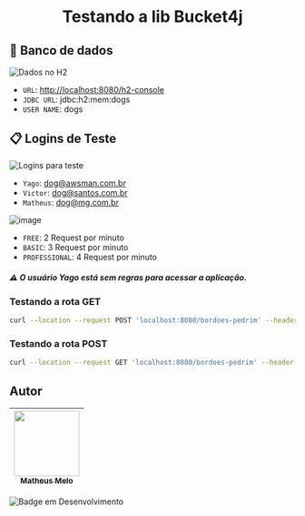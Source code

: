 <h1 align="center"> Testando a lib Bucket4j </h1>

## :floppy_disk: Banco de dados

![Dados no H2](https://user-images.githubusercontent.com/12420676/178389167-3ebba768-b2f9-4183-935f-aa2d58b78a87.png)

- `URL`: [http://localhost:8080/h2-console](http://localhost:8080/h2-console)
- `JDBC URL`: jdbc:h2:mem:dogs
- `USER NAME`: dogs

## :clipboard: Logins de Teste

![Logins para teste](https://user-images.githubusercontent.com/12420676/178389710-c76bbf81-b687-4502-a128-a35d820ba047.png)

- `Yago`: dog@awsman.com.br
- `Victor`: dog@santos.com.br
- `Matheus`: dog@mg.com.br

![image](https://user-images.githubusercontent.com/12420676/178391377-e870cdd9-6b1b-42ed-a869-2d8edcee5a39.png)

- `FREE`: 2 Request por minuto
- `BASIC`: 3 Request por minuto
- `PROFESSIONAL`: 4 Request por minuto

##### :warning: O usuário Yago está sem regras para acessar a aplicação.

### Testando a rota GET
```bash
curl --location --request POST 'localhost:8080/bordoes-pedrim' --header 'login: dog@santos.com.br'
```

### Testando a rota POST
```bash
curl --location --request GET 'localhost:8080/bordoes-pedrim' --header 'login: dog@santos.com.br'
```

## Autor

| [<img src="https://avatars.githubusercontent.com/u/12420676?s=400&u=e4ec0232892c690d12dbd9a3c3d07e549290baa4&v=4" width=115><br><sub>Matheus Melo</sub>](https://github.com/matheus306)
| :---:

![Badge em Desenvolvimento](http://img.shields.io/static/v1?label=STATUS&message=EM%20DESENVOLVIMENTO&color=GREEN&style=for-the-badge)
